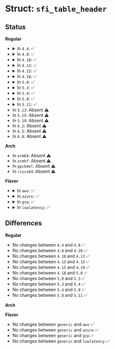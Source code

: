 # Struct: <code>sfi_table_header</code>

## Status
<b>Regular</b>
<ul>
<li>
<details>
<summary>In <code>4.4</code>: ✅</summary>

```c
struct sfi_table_header {
    char sig[4];
    u32 len;
    u8 rev;
    u8 csum;
    char oem_id[6];
    char oem_table_id[8];
};
```
</details>
</li>
<li>
<details>
<summary>In <code>4.8</code>: ✅</summary>

```c
struct sfi_table_header {
    char sig[4];
    u32 len;
    u8 rev;
    u8 csum;
    char oem_id[6];
    char oem_table_id[8];
};
```
</details>
</li>
<li>
<details>
<summary>In <code>4.10</code>: ✅</summary>

```c
struct sfi_table_header {
    char sig[4];
    u32 len;
    u8 rev;
    u8 csum;
    char oem_id[6];
    char oem_table_id[8];
};
```
</details>
</li>
<li>
<details>
<summary>In <code>4.13</code>: ✅</summary>

```c
struct sfi_table_header {
    char sig[4];
    u32 len;
    u8 rev;
    u8 csum;
    char oem_id[6];
    char oem_table_id[8];
};
```
</details>
</li>
<li>
<details>
<summary>In <code>4.15</code>: ✅</summary>

```c
struct sfi_table_header {
    char sig[4];
    u32 len;
    u8 rev;
    u8 csum;
    char oem_id[6];
    char oem_table_id[8];
};
```
</details>
</li>
<li>
<details>
<summary>In <code>4.18</code>: ✅</summary>

```c
struct sfi_table_header {
    char sig[4];
    u32 len;
    u8 rev;
    u8 csum;
    char oem_id[6];
    char oem_table_id[8];
};
```
</details>
</li>
<li>
<details>
<summary>In <code>5.0</code>: ✅</summary>

```c
struct sfi_table_header {
    char sig[4];
    u32 len;
    u8 rev;
    u8 csum;
    char oem_id[6];
    char oem_table_id[8];
};
```
</details>
</li>
<li>
<details>
<summary>In <code>5.3</code>: ✅</summary>

```c
struct sfi_table_header {
    char sig[4];
    u32 len;
    u8 rev;
    u8 csum;
    char oem_id[6];
    char oem_table_id[8];
};
```
</details>
</li>
<li>
<details>
<summary>In <code>5.4</code>: ✅</summary>

```c
struct sfi_table_header {
    char sig[4];
    u32 len;
    u8 rev;
    u8 csum;
    char oem_id[6];
    char oem_table_id[8];
};
```
</details>
</li>
<li>
<details>
<summary>In <code>5.8</code>: ✅</summary>

```c
struct sfi_table_header {
    char sig[4];
    u32 len;
    u8 rev;
    u8 csum;
    char oem_id[6];
    char oem_table_id[8];
};
```
</details>
</li>
<li>
<details>
<summary>In <code>5.11</code>: ✅</summary>

```c
struct sfi_table_header {
    char sig[4];
    u32 len;
    u8 rev;
    u8 csum;
    char oem_id[6];
    char oem_table_id[8];
};
```
</details>
</li>
<li>
In <code>5.13</code>: Absent ⚠️
</li>
<li>
In <code>5.15</code>: Absent ⚠️
</li>
<li>
In <code>5.19</code>: Absent ⚠️
</li>
<li>
In <code>6.2</code>: Absent ⚠️
</li>
<li>
In <code>6.5</code>: Absent ⚠️
</li>
<li>
In <code>6.8</code>: Absent ⚠️
</li>
</ul>
<b>Arch</b>
<ul>
<li>
In <code>arm64</code>: Absent ⚠️
</li>
<li>
In <code>armhf</code>: Absent ⚠️
</li>
<li>
In <code>ppc64el</code>: Absent ⚠️
</li>
<li>
In <code>riscv64</code>: Absent ⚠️
</li>
</ul>
<b>Flavor</b>
<ul>
<li>
<details>
<summary>In <code>aws</code>: ✅</summary>

```c
struct sfi_table_header {
    char sig[4];
    u32 len;
    u8 rev;
    u8 csum;
    char oem_id[6];
    char oem_table_id[8];
};
```
</details>
</li>
<li>
<details>
<summary>In <code>azure</code>: ✅</summary>

```c
struct sfi_table_header {
    char sig[4];
    u32 len;
    u8 rev;
    u8 csum;
    char oem_id[6];
    char oem_table_id[8];
};
```
</details>
</li>
<li>
<details>
<summary>In <code>gcp</code>: ✅</summary>

```c
struct sfi_table_header {
    char sig[4];
    u32 len;
    u8 rev;
    u8 csum;
    char oem_id[6];
    char oem_table_id[8];
};
```
</details>
</li>
<li>
<details>
<summary>In <code>lowlatency</code>: ✅</summary>

```c
struct sfi_table_header {
    char sig[4];
    u32 len;
    u8 rev;
    u8 csum;
    char oem_id[6];
    char oem_table_id[8];
};
```
</details>
</li>
</ul>

## Differences
<b>Regular</b>
<ul>
<li>
No changes between <code>4.4</code> and <code>4.8</code> ✅
</li>
<li>
No changes between <code>4.8</code> and <code>4.10</code> ✅
</li>
<li>
No changes between <code>4.10</code> and <code>4.13</code> ✅
</li>
<li>
No changes between <code>4.13</code> and <code>4.15</code> ✅
</li>
<li>
No changes between <code>4.15</code> and <code>4.18</code> ✅
</li>
<li>
No changes between <code>4.18</code> and <code>5.0</code> ✅
</li>
<li>
No changes between <code>5.0</code> and <code>5.3</code> ✅
</li>
<li>
No changes between <code>5.3</code> and <code>5.4</code> ✅
</li>
<li>
No changes between <code>5.4</code> and <code>5.8</code> ✅
</li>
<li>
No changes between <code>5.8</code> and <code>5.11</code> ✅
</li>
</ul>
<b>Arch</b>
<ul>
</ul>
<b>Flavor</b>
<ul>
<li>
No changes between <code>generic</code> and <code>aws</code> ✅
</li>
<li>
No changes between <code>generic</code> and <code>azure</code> ✅
</li>
<li>
No changes between <code>generic</code> and <code>gcp</code> ✅
</li>
<li>
No changes between <code>generic</code> and <code>lowlatency</code> ✅
</li>
</ul>
